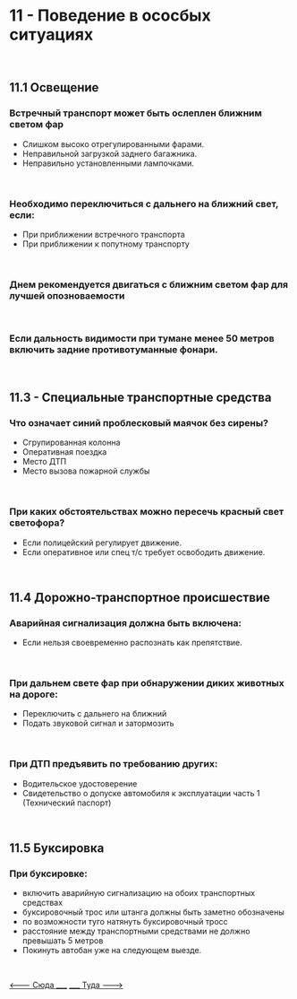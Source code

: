 <h1>11 - Поведение в ососбых ситуациях</h1>

<br>

<h2>11.1 Освещение</h2>

<h3>Встречный транспорт может быть ослеплен ближним светом фар</h3>
<ul>
<li>Слишком высоко отрегулированными фарами.</li>
<li>Неправильной загрузкой заднего багажника.</li>
<li>Неправильно установленными лампочками.</li>
</ul>

<br>

<h3>Необходимо переключиться с дальнего на ближний свет, если:</h3>
<ul>
<li>При приближении встречного транспорта</li>
<li>При приближении к попутному транспорту</li>
</ul>

<br>

<h3>Днем рекомендуется двигаться с ближним светом фар для лучшей опозноваемости</h3>

<br>

<h3>Если дальность видимости при тумане менее 50 метров включить задние противотуманные фонари.</h3>

<br>

<h2>11.3 - Специальные транспортные средства</h2>

<h3>Что означает синий проблесковый маячок без сирены?</h3>
<ul>
<li>Сгрупированная колонна</li>
<li>Оперативная поездка</li>
<li>Место ДТП</li>
<li>Место вызова пожарной службы</li>
</ul>

<br>

<h3>При каких обстоятельствах можно пересечь красный свет светофора?</h3>
<ul>
<li>Если полицейский регулирует движение.</li>
<li>Если оперативное или спец т/с требует освободить движение.</li>
</ul>

<br>

<h2>11.4 Дорожно-транспортное происшествие</h2>
<h3>Аварийная сигнализация должна быть включена:</h3>
<ul>
<li>Если нельзя своевременно распознать как препятствие.</li>
</ul>

<br>

<h3>При дальнем свете фар при обнаружении диких животных на дороге:</h3>
<ul>
<li>Переключить с дальнего на ближний</li>
<li>Подать звуковой сигнал и затормозить</li>
</ul>

<br>

<h3>При ДТП предъявить по требованию других:</h3>
<ul>
<li>Водительское удостоверение</li> 
<li>Свидетельство о допуске автомобиля к эксплуатации часть 1 (Технический паспорт)</li> 
</ul>

<br>

<h2>11.5 Буксировка</h2>
<h3>При буксировке:</h3>
<ul>
<li>включить аварийную сигнализацию на обоих транспортных средствах</li>
<li>буксировочный трос или штанга должны быть заметно обозначены</li>
<li>по возможности туго натянуть буксировочный тросс</li>
<li>расстояние между транспортными средствами не должно превышать 5 метров</li>
<li>Покинуть автобан уже на следующем выезде.</li>
</ul>

<br>

[<--- Сюда ___](/10%20-%20parking.md)
[___ Туда --->](/12%20-%20consequneces.md)
